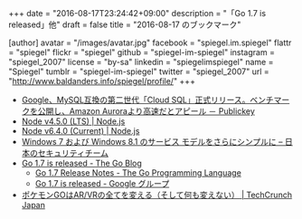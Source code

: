 +++
date = "2016-08-17T23:24:42+09:00"
description = "「Go 1.7 is released」他"
draft = false
title = "2016-08-17 のブックマーク"

[author]
  avatar = "/images/avatar.jpg"
  facebook = "spiegel.im.spiegel"
  flattr = "spiegel"
  flickr = "spiegel"
  github = "spiegel-im-spiegel"
  instagram = "spiegel_2007"
  license = "by-sa"
  linkedin = "spiegelimspiegel"
  name = "Spiegel"
  tumblr = "spiegel-im-spiegel"
  twitter = "spiegel_2007"
  url = "http://www.baldanders.info/spiegel/profile/"
+++

- [Google、MySQL互換の第二世代「Cloud SQL」正式リリース。ベンチマークを公開し、Amazon Auroraより高速だとアピール － Publickey](http://www.publickey1.jp/blog/16/googlemysqlcloud_sqlamazon_aurora.html)
- [Node v4.5.0 (LTS) | Node.js](https://nodejs.org/en/blog/release/v4.5.0/)
- [Node v6.4.0 (Current) | Node.js](https://nodejs.org/en/blog/release/v6.4.0/)
- [Windows 7 および Windows 8.1 のサービス モデルをさらにシンプルに – 日本のセキュリティチーム](https://blogs.technet.microsoft.com/jpsecurity/2016/08/16/further-simplifying-servicing-model-for-windows-7-and-windows-8-1/)
- [Go 1.7 is released - The Go Blog](https://blog.golang.org/go1.7)
    - [Go 1.7 Release Notes - The Go Programming Language](https://golang.org/doc/go1.7)
    - [Go 1.7 is released - Google グループ](https://groups.google.com/forum/#!topic/golang-announce/Xy1ngO9jejU)
- [ポケモンGOはAR/VRの全てを変える（そして何も変えない） | TechCrunch Japan](http://jp.techcrunch.com/2016/08/14/20160812pokemon-go-changes-everything-and-nothing-for-arvr/)
